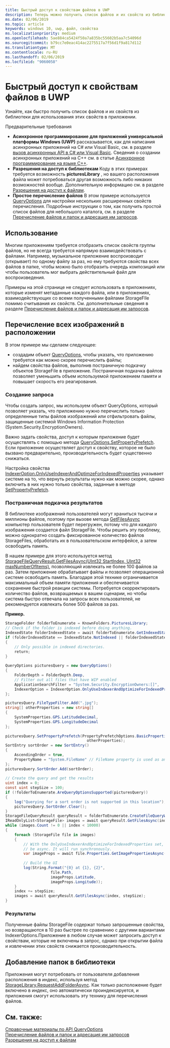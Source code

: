 ```yaml
---
title: Быстрый доступ к свойствам файлов в UWP
description: Теперь можно получить список файлов и их свойств из библиотеки для использования в приложении UWP.
ms.date: 02/06/2019
ms.topic: article
keywords: windows 10, uwp, файл, свойства
ms.localizationpriority: medium
ms.openlocfilehash: 5ae884ca5424f50a7a835bc55602b5aa7c54096d
ms.sourcegitcommit: b79cc7e0eac414ac2275517a7f56d1f9a817d112
ms.translationtype: MT
ms.contentlocale: ru-RU
ms.lasthandoff: 02/06/2019
ms.locfileid: "9060058"
---
```

# <a name="fast-access-to-file-properties-in-uwp"></a>Быстрый доступ к свойствам файлов в UWP 

Узнайте, как быстро получить список файлов и их свойств из библиотеки для использования этих свойств в приложении.  

Предварительные требования 
- **Асинхронное программирование для приложений универсальной платформы Windows (UWP)**  рассказывается, как для написания асинхронных приложений на C# или Visual Basic, см. в разделе [вызов асинхронных API в C# или Visual Basic](https://docs.microsoft.com/windows/uwp/threading-async/call-asynchronous-apis-in-csharp-or-visual-basic).     Сведения о создании асинхронных приложений на C++ см. в статье [Асинхронное программирование на языке C++](https://docs.microsoft.com/windows/uwp/threading-async/asynchronous-programming-in-cpp-universal-windows-platform-apps). 
- **Разрешения на доступ к библиотекам**  Коду в этих примерах требуется возможность **picturesLibrary** , но вашего расположения файла может потребоваться другая возможность либо никаких возможностей вообще. Дополнительную информацию см. в разделе [Разрешения на доступ к файлам](https://docs.microsoft.com/windows/uwp/files/file-access-permissions). 
- **Простое перечисление файлов**  В этом примере используется [QueryOptions](https://docs.microsoft.com/uwp/api/Windows.Storage.Search.QueryOptions) для настройки нескольких расширенных свойств перечисления. Подробные инструкции о том, как получить простой список файлов для небольшого каталога, см. в разделе [Перечисление файлов и папок и адресация им запросов](https://docs.microsoft.com/windows/uwp/files/quickstart-listing-files-and-folders). 

## <a name="usage"></a>Использование  
Многим приложениям требуется отобразить список свойств группы файлов, но не всегда требуется напрямую взаимодействовать с файлами. Например, музыкальное приложение воспроизводит (открывает) по одному файлу за раз, но ему требуются свойства всех файлов в папке, чтобы можно было отобразить очередь композиций или чтобы пользователь мог выбрать действительный файл для воспроизведения. 

Примеры на этой странице не следует использовать в приложениях, которые изменят метаданные каждого файла, или в приложениях, взаимодействующих со всеми полученными файлами StorageFIle помимо считывания их свойств. См. дополнительные сведения в разделе [Перечисление файлов и папок и адресация им запросов](https://docs.microsoft.com/windows/uwp/files/quickstart-listing-files-and-folders). 

## <a name="enumerate-all-the-pictures-in-a-location"></a>Перечисление всех изображений в расположении 
В этом примере мы сделаем следующее:
-  создадим объект [QueryOptions](https://docs.microsoft.com/uwp/api/Windows.Storage.Search.QueryOptions), чтобы указать, что приложению требуется как можно скорее перечислить файлы;
-  найдем свойства файлов, выполнив постраничную подкачку объектов StorageFile в приложение. Постраничная подкачка файлов позволяет уменьшить объем используемой приложением памяти и повышает скорость его реагирования.

### <a name="creating-the-query"></a>Создание запроса 
Чтобы создать запрос, мы используем объект QueryOptions, который позволяет указать, что приложению нужно перечислить только определенные типы файлов изображений или отфильтровать файлы, защищенные системой Windows Information Protection (System.Security.EncryptionOwners). 

Важно задать свойства, доступ к которым приложение будет осуществлять с помощью метода [QueryOptions.SetPropertyPrefetch](https://docs.microsoft.com/uwp/api/windows.storage.search.queryoptions.setpropertyprefetch). Если приложение осуществляет доступ к свойству, которое не было вызвано предварительно, производительность будет существенно снижаться.

Настройка свойства [IndexerOption.OnlyUseIndexerAndOptimzeForIndexedProperties](https://docs.microsoft.com/uwp/api/Windows.Storage.Search.IndexerOption) указывает системе на то, что вернуть результаты нужно как можно скорее, однако включить в них нужно только свойства, заданные в методе [SetPropertyPrefetch](https://docs.microsoft.com/uwp/api/windows.storage.search.queryoptions.setpropertyprefetch). 

### <a name="paging-in-the-results"></a>Постраничная подкачка результатов 
В библиотеке изображений пользователей могут храниться тысячи и миллионы файлов, поэтому при вызове метода [GetFilesAsync](https://docs.microsoft.com/uwp/api/windows.storage.search.storagefilequeryresult.getfilesasync) компьютер пользователя будет перегружен, потому что для каждого изображения создается файл StorageFile. Чтобы решить эту проблему, можно однократно создать фиксированное количество файлов StorageFiles, обработать их в пользовательском интерфейсе, а затем освободить память. 

В нашем примере для этого используется метод [StorageFileQueryResult.GetFilesAsync(UInt32 StartIndex, UInt32 maxNumberOfItems)](https://docs.microsoft.com/uwp/api/windows.storage.search.storagefilequeryresult.getfilesasync), позволяющий извлекать не более 100 файлов за раз. Затем приложение обрабатывает файлы и позволяет операционной системе освободить память. Благодаря этой технике ограничивается максимальный объем памяти приложения и обеспечивается сохранение быстрой реакции системы. Потребуется скорректировать количество файлов, возвращаемых в вашем сценарии, но чтобы система быстро отвечала на запросы всех пользователей, не рекомендуется извлекать более 500 файлов за раз.


**Пример.**  
```csharp
StorageFolder folderToEnumerate = KnownFolders.PicturesLibrary; 
// Check if the folder is indexed before doing anything. 
IndexedState folderIndexedState = await folderToEnumerate.GetIndexedStateAsync(); 
if (folderIndexedState == IndexedState.NotIndexed || folderIndexedState == IndexedState.Unknown) 
{ 
    // Only possible in indexed directories.  
    return; 
} 
 
QueryOptions picturesQuery = new QueryOptions() 
{ 
    FolderDepth = FolderDepth.Deep, 
    // Filter out all files that have WIP enabled
    ApplicationSearchFilter = "System.Security.EncryptionOwners:[]", 
    IndexerOption = IndexerOption.OnlyUseIndexerAndOptimizeForIndexedProperties 
}; 

picturesQuery.FileTypeFilter.Add(".jpg"); 
string[] otherProperties = new string[] 
{ 
    SystemProperties.GPS.LatitudeDecimal, 
    SystemProperties.GPS.LongitudeDecimal 
}; 
 
picturesQuery.SetPropertyPrefetch(PropertyPrefetchOptions.BasicProperties | PropertyPrefetchOptions.ImageProperties, 
                                    otherProperties); 
SortEntry sortOrder = new SortEntry() 
{ 
    AscendingOrder = true, 
    PropertyName = "System.FileName" // FileName property is used as an example. Any property can be used here.  
}; 
picturesQuery.SortOrder.Add(sortOrder); 
 
// Create the query and get the results 
uint index = 0; 
const uint stepSize = 100; 
if (!folderToEnumerate.AreQueryOptionsSupported(picturesQuery)) 
{ 
    log("Querying for a sort order is not supported in this location"); 
    picturesQuery.SortOrder.Clear(); 
} 
StorageFileQueryResult queryResult = folderToEnumerate.CreateFileQueryWithOptions(picturesQuery); 
IReadOnlyList<StorageFile> images = await queryResult.GetFilesAsync(index, stepSize); 
while (images.Count != 0 || index < 10000) 
{ 
    foreach (StorageFile file in images) 
    { 
        // With the OnlyUseIndexerAndOptimizeForIndexedProperties set, this won't  
        // be async. It will run synchronously. 
        var imageProps = await file.Properties.GetImagePropertiesAsync(); 
 
        // Build the UI 
        log(String.Format("{0} at {1}, {2}", 
                    file.Path, 
                    imageProps.Latitude, 
                    imageProps.Longitude)); 
    } 
    index += stepSize; 
    images = await queryResult.GetFilesAsync(index, stepSize); 
} 
```

### <a name="results"></a>Результаты 
Полученные файлы StorageFile содержат только запрошенные свойства, но возвращаются в 10 раз быстрее по сравнению с другими вариантами IndexerOptions.Приложение в любом случае может запросить доступ к свойствам, которые не включены в запрос, однако при открытии файла и извлечении этих свойств снижается производительность.  

## <a name="adding-folders-to-libraries"></a>Добавление папок в библиотеки 
Приложения могут потребовать от пользователя добавления расположения в индекс, используя метод [StorageLibrary.RequestAddFolderAsync](https://docs.microsoft.com/uwp/api/Windows.Storage.StorageLibrary.RequestAddFolderAsync). Как только расположение будет включено в индекс, оно автоматически проиндексируется, и приложения смогут использовать эту технику для перечисления файлов.
 
## <a name="see-also"></a>См. также:
[Справочные материалы по API QueryOptions](https://docs.microsoft.com/uwp/api/windows.storage.search.queryoptions)  
[Перечисление файлов и папок и адресация им запросов](https://docs.microsoft.com/windows/uwp/files/quickstart-listing-files-and-folders)  
[Разрешения на доступ к файлам](https://docs.microsoft.com/windows/uwp/files/file-access-permissions)  
 
 
